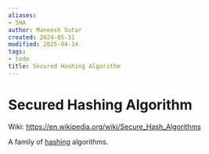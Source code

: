 ```yaml
---
aliases:
- SHA
author: Maneesh Sutar
created: 2024-05-31
modified: 2025-04-14
tags:
- todo
title: Secured Hashing Algorithm
---
```


# Secured Hashing Algorithm

Wiki: <https://en.wikipedia.org/wiki/Secure_Hash_Algorithms>

A family of [hashing](./hashing.md) algorithms.
